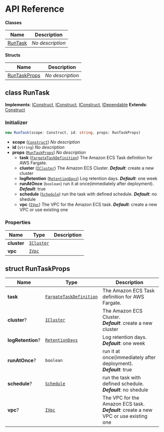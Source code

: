 # API Reference

**Classes**

Name|Description
----|-----------
[RunTask](#cdk-fargate-run-task-runtask)|*No description*


**Structs**

Name|Description
----|-----------
[RunTaskProps](#cdk-fargate-run-task-runtaskprops)|*No description*



## class RunTask  <a id="cdk-fargate-run-task-runtask"></a>



__Implements__: [IConstruct](#constructs-iconstruct), [IConstruct](#aws-cdk-core-iconstruct), [IConstruct](#constructs-iconstruct), [IDependable](#aws-cdk-core-idependable)
__Extends__: [Construct](#aws-cdk-core-construct)

### Initializer




```ts
new RunTask(scope: Construct, id: string, props: RunTaskProps)
```

* **scope** (<code>[Construct](#aws-cdk-core-construct)</code>)  *No description*
* **id** (<code>string</code>)  *No description*
* **props** (<code>[RunTaskProps](#cdk-fargate-run-task-runtaskprops)</code>)  *No description*
  * **task** (<code>[FargateTaskDefinition](#aws-cdk-aws-ecs-fargatetaskdefinition)</code>)  The Amazon ECS Task definition for AWS Fargate. 
  * **cluster** (<code>[ICluster](#aws-cdk-aws-ecs-icluster)</code>)  The Amazon ECS Cluster. __*Default*__: create a new cluster
  * **logRetention** (<code>[RetentionDays](#aws-cdk-aws-logs-retentiondays)</code>)  Log retention days. __*Default*__: one week
  * **runAtOnce** (<code>boolean</code>)  run it at once(immediately after deployment). __*Default*__: true
  * **schedule** (<code>[Schedule](#aws-cdk-aws-events-schedule)</code>)  run the task with defined schedule. __*Default*__: no shedule
  * **vpc** (<code>[IVpc](#aws-cdk-aws-ec2-ivpc)</code>)  The VPC for the Amazon ECS task. __*Default*__: create a new VPC or use existing one



### Properties


Name | Type | Description 
-----|------|-------------
**cluster** | <code>[ICluster](#aws-cdk-aws-ecs-icluster)</code> | <span></span>
**vpc** | <code>[IVpc](#aws-cdk-aws-ec2-ivpc)</code> | <span></span>



## struct RunTaskProps  <a id="cdk-fargate-run-task-runtaskprops"></a>






Name | Type | Description 
-----|------|-------------
**task** | <code>[FargateTaskDefinition](#aws-cdk-aws-ecs-fargatetaskdefinition)</code> | The Amazon ECS Task definition for AWS Fargate.
**cluster**? | <code>[ICluster](#aws-cdk-aws-ecs-icluster)</code> | The Amazon ECS Cluster.<br/>__*Default*__: create a new cluster
**logRetention**? | <code>[RetentionDays](#aws-cdk-aws-logs-retentiondays)</code> | Log retention days.<br/>__*Default*__: one week
**runAtOnce**? | <code>boolean</code> | run it at once(immediately after deployment).<br/>__*Default*__: true
**schedule**? | <code>[Schedule](#aws-cdk-aws-events-schedule)</code> | run the task with defined schedule.<br/>__*Default*__: no shedule
**vpc**? | <code>[IVpc](#aws-cdk-aws-ec2-ivpc)</code> | The VPC for the Amazon ECS task.<br/>__*Default*__: create a new VPC or use existing one



